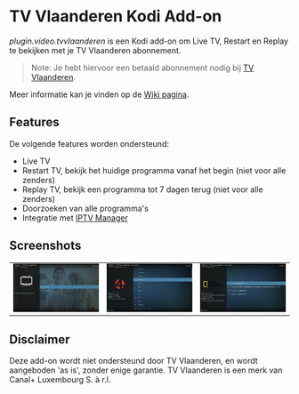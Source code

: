 # TV Vlaanderen Kodi Add-on

*plugin.video.tvvlaanderen* is een Kodi add-on om Live TV, Restart en Replay te bekijken met je TV Vlaanderen abonnement. 

> Note: Je hebt hiervoor een betaald abonnement nodig bij [TV Vlaanderen](https://www.tv-vlaanderen.be/).

Meer informatie kan je vinden op de [Wiki pagina](https://github.com/add-ons/plugin.video.tvvlaanderen/wiki).

## Features

De volgende features worden ondersteund:
* Live TV
* Restart TV, bekijk het huidige programma vanaf het begin (niet voor alle zenders)
* Replay TV, bekijk een programma tot 7 dagen terug (niet voor alle zenders)
* Doorzoeken van alle programma's
* Integratie met [IPTV Manager](https://github.com/add-ons/service.iptv.manager)

## Screenshots

<table>
  <tr>
    <td><img src="resources/screenshot01.jpg" width=270></td>
    <td><img src="resources/screenshot02.jpg" width=270></td>
    <td><img src="resources/screenshot03.jpg" width=270></td>
  </tr>
 </table>

## Disclaimer

Deze add-on wordt niet ondersteund door TV Vlaanderen, en wordt aangeboden 'as is', zonder enige garantie.
TV Vlaanderen is een merk van Canal+ Luxembourg S. à r.l.
